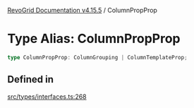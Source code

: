 [RevoGrid Documentation v4.15.5](README.md) / ColumnPropProp

# Type Alias: ColumnPropProp

```ts
type ColumnPropProp: ColumnGrouping | ColumnTemplateProp;
```

## Defined in

[src/types/interfaces.ts:268](https://github.com/revolist/revogrid/blob/e4de5901d3a858ae9e9a420f27ffcd2a33073a79/src/types/interfaces.ts#L268)
